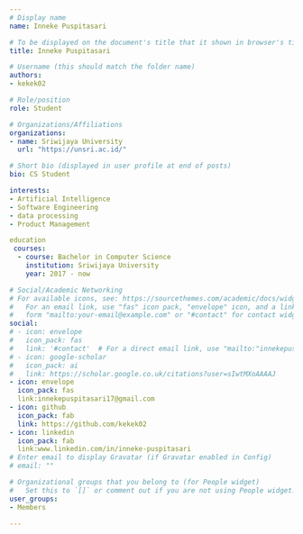 ```yaml
---
# Display name
name: Inneke Puspitasari

# To be displayed on the document's title that it shown in browser's title bar
title: Inneke Puspitasari

# Username (this should match the folder name)
authors:
- kekek02

# Role/position
role: Student

# Organizations/Affiliations
organizations:
- name: Sriwijaya University
  url: "https://unsri.ac.id/"

# Short bio (displayed in user profile at end of posts)
bio: CS Student

interests:
- Artificial Intelligence
- Software Engineering
- data processing
- Product Management

education
 courses:
  - course: Bachelor in Computer Science
    institution: Sriwijaya University
    year: 2017 - now

# Social/Academic Networking
# For available icons, see: https://sourcethemes.com/academic/docs/widgets/#icons
#   For an email link, use "fas" icon pack, "envelope" icon, and a link in the
#   form "mailto:your-email@example.com" or "#contact" for contact widget.
social:
# - icon: envelope
#   icon_pack: fas
#   link: '#contact'  # For a direct email link, use "mailto:"innekepuspitasari17@gmail.com".
# - icon: google-scholar
#   icon_pack: ai
#   link: https://scholar.google.co.uk/citations?user=sIwtMXoAAAAJ
- icon: envelope
  icon_pack: fas
  link:innekepuspitasari17@gmail.com
- icon: github
  icon_pack: fab
  link: https://github.com/kekek02
- icon: linkedin
  icon_pack: fab
  link:www.linkedin.com/in/inneke-puspitasari
# Enter email to display Gravatar (if Gravatar enabled in Config)
# email: ""

# Organizational groups that you belong to (for People widget)
#   Set this to `[]` or comment out if you are not using People widget.
user_groups:
- Members

---
```


<!--- Biography --->
